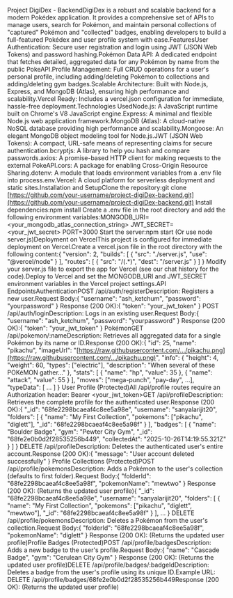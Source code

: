 Project DigiDex - BackendDigiDex is a robust and scalable backend for a modern Pokédex application. It provides a comprehensive set of APIs to manage users, search for Pokémon, and maintain personal collections of "captured" Pokémon and "collected" badges, enabling developers to build a full-featured Pokédex and user profile system with ease.FeaturesUser Authentication: Secure user registration and login using JWT (JSON Web Tokens) and password hashing.Pokémon Data API: A dedicated endpoint that fetches detailed, aggregated data for any Pokémon by name from the public PokeAPI.Profile Management: Full CRUD operations for a user's personal profile, including adding/deleting Pokémon to collections and adding/deleting gym badges.Scalable Architecture: Built with Node.js, Express, and MongoDB (Atlas), ensuring high performance and scalability.Vercel Ready: Includes a vercel.json configuration for immediate, hassle-free deployment.Technologies UsedNode.js: A JavaScript runtime built on Chrome's V8 JavaScript engine.Express: A minimal and flexible Node.js web application framework.MongoDB (Atlas): A cloud-native NoSQL database providing high performance and scalability.Mongoose: An elegant MongoDB object modeling tool for Node.js.JWT (JSON Web Tokens): A compact, URL-safe means of representing claims for secure authentication.bcryptjs: A library to help you hash and compare passwords.axios: A promise-based HTTP client for making requests to the external PokeAPI.cors: A package for enabling Cross-Origin Resource Sharing.dotenv: A module that loads environment variables from a .env file into process.env.Vercel: A cloud platform for serverless deployment and static sites.Installation and SetupClone the repository:git clone [https://github.com/your-username/project-digiDex-backend.git](https://github.com/your-username/project-digiDex-backend.git)
Install dependencies:npm install
Create a .env file in the root directory and add the following environment variables:MONGODB_URI=<your_mongodb_atlas_connection_string>
JWT_SECRET=<your_jwt_secret>
PORT=3000
Start the server:npm start
(Or use node server.js)Deployment on VercelThis project is configured for immediate deployment on Vercel.Create a vercel.json file in the root directory with the following content:{
  "version": 2,
  "builds": [
    {
      "src": "./server.js",
      "use": "@vercel/node"
    }
  ],
  "routes": [
    {
      "src": "/(.*)",
      "dest": "/server.js"
    }
  ]
}
Modify your server.js file to export the app for Vercel (see our chat history for the code).Deploy to Vercel and set the MONGODB_URI and JWT_SECRET environment variables in the Vercel project settings.API EndpointsAuthenticationPOST /api/auth/registerDescription: Registers a new user.Request Body:{
  "username": "ash_ketchum",
  "password": "yourpassword"
}
Response (200 OK):{
  "token": "your_jwt_token"
}
POST /api/auth/loginDescription: Logs in an existing user.Request Body:{
  "username": "ash_ketchum",
  "password": "yourpassword"
}
Response (200 OK):{
  "token": "your_jwt_token"
}
PokémonGET /api/pokemon/:nameDescription: Retrieves all aggregated data for a single Pokémon by its name or ID.Response (200 OK):{
  "id": 25,
  "name": "pikachu",
  "imageUrl": "[https://raw.githubusercontent.com/.../pikachu.png](https://raw.githubusercontent.com/.../pikachu.png)",
  "info": {
    "height": 4,
    "weight": 60,
    "types": ["electric"],
    "description": "When several of these POKéMON gather..."
  },
  "stats": [
    { "name": "hp", "value": 35 },
    { "name": "attack", "value": 55 }
  ],
  "moves": ["mega-punch", "pay-day", ...],
  "typeData": [ ... ]
}
User Profile (Protected)All /api/profile routes require an Authorization header: Bearer <your_jwt_token>GET /api/profileDescription: Retrieves the complete profile for the authenticated user.Response (200 OK):{
  "_id": "68fe2298bcaeaf4c8ee5a98e",
  "username": "sanyalarijit20",
  "folders": [
    {
      "name": "My First Collection",
      "pokemons": ["pikachu", "diglett"],
      "_id": "68fe2298bcaeaf4c8ee5a98f"
    }
  ],
  "badges": [
    {
      "name": "Boulder Badge",
      "gym": "Pewter City Gym",
      "_id": "68fe2e0b0d2f28535256b449",
      "collectedAt": "2025-10-26T14:19:55.321Z"
    }
  ]
}
DELETE /api/profileDescription: Deletes the authenticated user's entire account.Response (200 OK):{
  "message": "User account deleted successfully"
}
Profile Collections (Protected)POST /api/profile/pokemonsDescription: Adds a Pokémon to the user's collection (defaults to first folder).Request Body:{
  "folderId": "68fe2298bcaeaf4c8ee5a98f",
  "pokemonName": "mewtwo"
}
Response (200 OK): (Returns the updated user profile){
  "_id": "68fe2298bcaeaf4c8ee5a98e",
  "username": "sanyalarijit20",
  "folders": [
    {
      "name": "My First Collection",
      "pokemons": ["pikachu", "diglett", "mewtwo"],
      "_id": "68fe2298bcaeaf4c8ee5a98f"
    }
  ],
  ...
}
DELETE /api/profile/pokemonsDescription: Deletes a Pokémon from the user's collection.Request Body:{
  "folderId": "68fe2298bcaeaf4c8ee5a98f",
  "pokemonName": "diglett"
}
Response (200 OK): (Returns the updated user profile)Profile Badges (Protected)POST /api/profile/badgesDescription: Adds a new badge to the user's profile.Request Body:{
  "name": "Cascade Badge",
  "gym": "Cerulean City Gym"
}
Response (200 OK): (Returns the updated user profile)DELETE /api/profile/badges/:badgeIdDescription: Deletes a badge from the user's profile using its unique ID.Example URL: DELETE /api/profile/badges/68fe2e0b0d2f28535256b449Response (200 OK): (Returns the updated user profile)